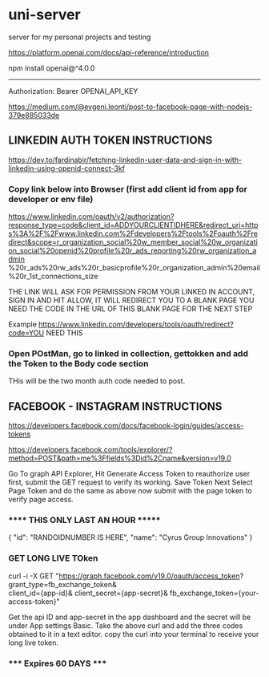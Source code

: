 # uni-server
server for my personal projects and testing


https://platform.openai.com/docs/api-reference/introduction

npm install openai@^4.0.0


***
Authorization: Bearer OPENAI_API_KEY



https://medium.com/@evgeni.leonti/post-to-facebook-page-with-nodejs-379e885033de

## LINKEDIN AUTH TOKEN INSTRUCTIONS

https://dev.to/fardinabir/fetching-linkedin-user-data-and-sign-in-with-linkedin-using-openid-connect-3kf

### Copy link below into Browser (first add client id from app for developer or env file)

https://www.linkedin.com/oauth/v2/authorization?response_type=code&client_id=ADDYOURCLIENTIDHERE&redirect_uri=https%3A%2F%2Fwww.linkedin.com%2Fdevelopers%2Ftools%2Foauth%2Fredirect&scope=r_organization_social%20w_member_social%20w_organization_social%20openid%20profile%20r_ads_reporting%20rw_organization_admin
%20r_ads%20rw_ads%20r_basicprofile%20r_organization_admin%20email%20r_1st_connections_size

THE LINK WILL ASK FOR PERMISSION FROM YOUR LINKED IN ACCOUNT, SIGN IN AND HIT ALLOW, IT WILL REDIRECT YOU TO A BLANK PAGE
YOU NEED THE CODE IN THE URL OF THIS BLANK PAGE FOR THE NEXT STEP 

Example https://www.linkedin.com/developers/tools/oauth/redirect?code=YOU NEED THIS

### Open POstMan, go to linked in collection, gettokken and add the Token to the Body code section

THis will be the two month auth code needed to post.

## FACEBOOK - INSTAGRAM INSTRUCTIONS

https://developers.facebook.com/docs/facebook-login/guides/access-tokens

https://developers.facebook.com/tools/explorer/?method=POST&path=me%3Ffields%3Did%2Cname&version=v19.0

Go To graph API Explorer, Hit Generate Access Token to reauthorize user first, submit the GET request to verify its working. Save Token
Next Select Page Token and do the same as above now submit with the page token to verify page access. 

###  **** THIS ONLY LAST AN HOUR *****
{
  "id": "RANDOIDNUMBER IS HERE",
  "name": "Cyrus Group Innovations"
}

### GET LONG LIVE TOken

curl -i -X GET "https://graph.facebook.com/v19.0/oauth/access_token?  
    grant_type=fb_exchange_token&          
    client_id={app-id}&
    client_secret={app-secret}&
    fb_exchange_token={your-access-token}" 

Get the api ID and app-secret in the app dashboard and the secret will be under App settings Basic.
Take the above curl and add the three codes obtained to it in a text editor. copy the curl into your terminal to receive your long live token.

### *** Expires 60 DAYS ***
